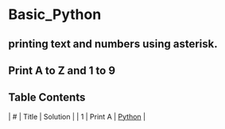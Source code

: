 # Basic_Python

## printing text and numbers using asterisk.

## Print A to Z and 1 to 9

## Table Contents

|  #  | Title           |  Solution       |
| 1 | Print A | [Python](./print_A.ipynb) |
